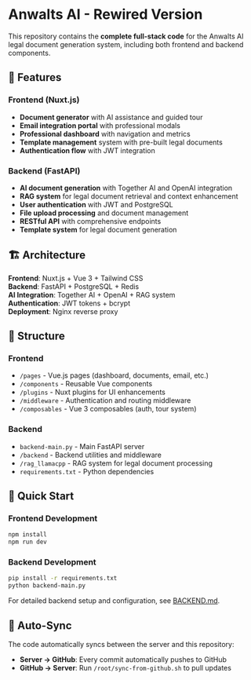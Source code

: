 # Anwalts AI - Rewired Version

This repository contains the **complete full-stack code** for the Anwalts AI legal document generation system, including both frontend and backend components.

## 🚀 Features

### Frontend (Nuxt.js)
- **Document generator** with AI assistance and guided tour
- **Email integration portal** with professional modals  
- **Professional dashboard** with navigation and metrics
- **Template management** system with pre-built legal documents
- **Authentication flow** with JWT integration

### Backend (FastAPI)
- **AI document generation** with Together AI and OpenAI integration
- **RAG system** for legal document retrieval and context enhancement
- **User authentication** with JWT and PostgreSQL
- **File upload processing** and document management
- **RESTful API** with comprehensive endpoints
- **Template system** for legal document generation

## 🏗️ Architecture

**Frontend**: Nuxt.js + Vue 3 + Tailwind CSS  
**Backend**: FastAPI + PostgreSQL + Redis  
**AI Integration**: Together AI + OpenAI + RAG system  
**Authentication**: JWT tokens + bcrypt  
**Deployment**: Nginx reverse proxy

## 📁 Structure

### Frontend
- `/pages` - Vue.js pages (dashboard, documents, email, etc.)
- `/components` - Reusable Vue components
- `/plugins` - Nuxt plugins for UI enhancements
- `/middleware` - Authentication and routing middleware
- `/composables` - Vue 3 composables (auth, tour system)

### Backend
- `backend-main.py` - Main FastAPI server
- `/backend` - Backend utilities and middleware
- `/rag_llamacpp` - RAG system for legal document processing
- `requirements.txt` - Python dependencies

## 🚦 Quick Start

### Frontend Development
```bash
npm install
npm run dev
```

### Backend Development  
```bash
pip install -r requirements.txt
python backend-main.py
```

For detailed backend setup and configuration, see [BACKEND.md](./BACKEND.md).

## 🔄 Auto-Sync

The code automatically syncs between the server and this repository:
- **Server → GitHub**: Every commit automatically pushes to GitHub
- **GitHub → Server**: Run `/root/sync-from-github.sh` to pull updates

